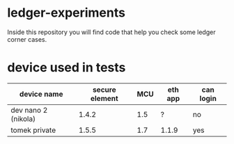 # ledger-experiments
Inside this repository you will find code that help you check some ledger corner cases.

# device used in tests
| device name  | secure element  | MCU  | eth app | can login |
|---|---|---|---|---|
| dev nano 2 (nikola) |  1.4.2 |  1.5 | ? | no |
| tomek private | 1.5.5 | 1.7 | 1.1.9 | yes |
